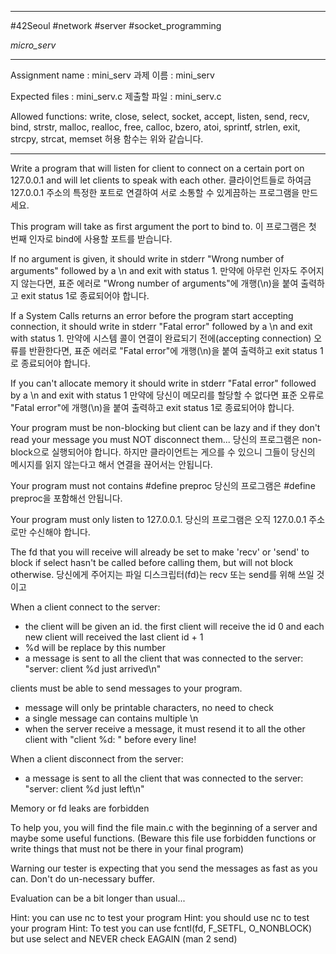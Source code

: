 
---

#42Seoul #network #server #socket_programming 

*micro_serv*

---

Assignment name  : mini_serv
과제 이름 : mini_serv

Expected files   : mini_serv.c
제출할 파일 : mini_serv.c

Allowed functions: write, close, select, socket, accept, listen, send, recv, bind, strstr, malloc, realloc, free, calloc, bzero, atoi, sprintf, strlen, exit, strcpy, strcat, memset
허용 함수는 위와 같습니다.

---

Write a program that will listen for client to connect on a certain port on 127.0.0.1 and will let clients to speak with each other.
클라이언트들로 하여금 127.0.0.1 주소의 특정한 포트로 연결하여 서로 소통할 수 있게끔하는 프로그램을 만드세요.

This program will take as first argument the port to bind to.
이 프로그램은 첫 번째 인자로 bind에 사용할 포트를 받습니다.

If no argument is given, it should write in stderr "Wrong number of arguments" followed by a \n and exit with status 1.
만약에 아무런 인자도 주어지지 않는다면, 표준 에러로 "Wrong number of arguments"에 개행(\n)을 붙여 출력하고 exit status 1로 종료되어야 합니다.

If a System Calls returns an error before the program start accepting connection, it should write in stderr "Fatal error" followed by a \n and exit with status 1.
만약에 시스템 콜이 연결이 완료되기 전에(accepting connection) 오류를 반환한다면, 표준 에러로 "Fatal error"에 개행(\n)을 붙여 출력하고 exit status 1로 종료되어야 합니다.

If you can't allocate memory it should write in stderr "Fatal error" followed by a \n and exit with status 1
만약에 당신이 메모리를 할당할 수 없다면 표준 오류로 "Fatal error"에 개행(\n)을 붙여 출력하고 exit status 1로 종료되어야 합니다.

Your program must be non-blocking but client can be lazy and if they don't read your message you must NOT disconnect them...
당신의 프로그램은 non-block으로 실행되어야 합니다. 하지만 클라이언트는 게으를 수 있으니 그들이 당신의 메시지를 읽지 않는다고 해서 연결을 끊어서는 안됩니다.

Your program must not contains \#define preproc
당신의 프로그램은 \#define preproc을 포함해선 안됩니다.

Your program must only listen to 127.0.0.1.
당신의 프로그램은 오직 127.0.0.1 주소로만 수신해야 합니다.

The fd that you will receive will already be set to make 'recv' or 'send' to block if select hasn't be called before calling them, but will not block otherwise. 
당신에게 주어지는 파일 디스크립터(fd)는 recv 또는 send를 위해 쓰일 것이고

When a client connect to the server:
- the client will be given an id. the first client will receive the id 0 and each new client will received the last client id + 1
- %d will be replace by this number
- a message is sent to all the client that was connected to the server: "server: client %d just arrived\n"

clients must be able to send messages to your program.
- message will only be printable characters, no need to check
- a single message can contains multiple \n
- when the server receive a message, it must resend it to all the other client with "client %d: " before every line!

When a client disconnect from the server:
- a message is sent to all the client that was connected to the server: "server: client %d just left\n"

Memory or fd leaks are forbidden

To help you, you will find the file main.c with the beginning of a server and maybe some useful functions. (Beware this file use forbidden functions or write things that must not be there in your final program)

Warning our tester is expecting that you send the messages as fast as you can. Don't do un-necessary buffer.

Evaluation can be a bit longer than usual...

Hint: you can use nc to test your program
Hint: you should use nc to test your program
Hint: To test you can use fcntl(fd, F_SETFL, O_NONBLOCK) but use select and NEVER check EAGAIN (man 2 send)


